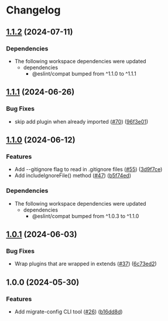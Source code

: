 # Changelog

## [1.1.2](https://github.com/eslint/rewrite/compare/migrate-config-v1.1.1...migrate-config-v1.1.2) (2024-07-11)


### Dependencies

* The following workspace dependencies were updated
  * dependencies
    * @eslint/compat bumped from ^1.1.0 to ^1.1.1

## [1.1.1](https://github.com/eslint/rewrite/compare/migrate-config-v1.1.0...migrate-config-v1.1.1) (2024-06-26)


### Bug Fixes

* skip add plugin when already imported ([#70](https://github.com/eslint/rewrite/issues/70)) ([96f3e01](https://github.com/eslint/rewrite/commit/96f3e01333c0eaeefbed50e815c9467a1a3b30c9))

## [1.1.0](https://github.com/eslint/rewrite/compare/migrate-config-v1.0.1...migrate-config-v1.1.0) (2024-06-12)


### Features

* Add --gitignore flag to read in .gitignore files ([#55](https://github.com/eslint/rewrite/issues/55)) ([3d9f7ce](https://github.com/eslint/rewrite/commit/3d9f7cedd9a2bfc9827fe338fa3b948a00cd088f))
* Add includeIgnoreFile() method ([#47](https://github.com/eslint/rewrite/issues/47)) ([b5f74ed](https://github.com/eslint/rewrite/commit/b5f74ed7bf20f287cc88579f2c6d9a27943d1105))


### Dependencies

* The following workspace dependencies were updated
  * dependencies
    * @eslint/compat bumped from ^1.0.3 to ^1.1.0

## [1.0.1](https://github.com/eslint/rewrite/compare/migrate-config-v1.0.0...migrate-config-v1.0.1) (2024-06-03)


### Bug Fixes

* Wrap plugins that are wrapped in extends ([#37](https://github.com/eslint/rewrite/issues/37)) ([6c73ed2](https://github.com/eslint/rewrite/commit/6c73ed2351709c335fe4bd54f7e5b7ffce306446))

## 1.0.0 (2024-05-30)


### Features

* Add migrate-config CLI tool ([#26](https://github.com/eslint/rewrite/issues/26)) ([b16dd8d](https://github.com/eslint/rewrite/commit/b16dd8d33f88618feafbedf2814ee6680cd1dcd9))
